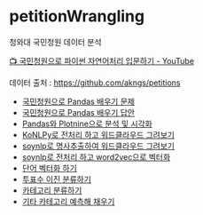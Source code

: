 # petitionWrangling
청와대 국민청원 데이터 분석

[📺 국민청원으로 파이썬 자연어처리 입문하기 - YouTube](https://www.youtube.com/playlist?list=PLaTc2c6yEwmrtV81ehjOI0Y8Y-HR6GN78)


데이터 출처 : https://github.com/akngs/petitions 

* [국민청원으로 Pandas 배우기 문제](00-pandas-question.ipynb)
* [국민청원으로 Pandas 배우기 답안](01-pandas-answer.ipynb)
* [Pandas와 Plotnine으로 분석 및 시각화](02-pandas-plotnine.ipynb)
* [KoNLPy로 전처리 하고 워드클라우드 그려보기](03-konlpy-wordcloud.ipynb)
* [soynlp로 명사추출하여 워드클라우드 그려보기](04-soynlp-wordcloud.ipynb)
* [soynlp로 전처리 하고 word2vec으로 벡터화](05-word2vec.ipynb)
* [단어 벡터화 하기](06-bag-of-words-tfidf.ipynb)
* [투표수 이진 분류하기](07-binary-classification.ipynb)
* [카테고리 분류하기](08-category-classification.ipynb)
* [기타 카테고리 예측해 채우기](09-category-etc-classification-xgb.ipynb)
